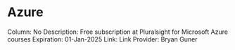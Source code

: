 # Azure

Column: No
Description: Free subscription at Pluralsight for Microsoft Azure courses
Expiration: 01-Jan-2025
Link: Link
Provider: Bryan Guner
